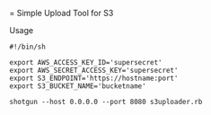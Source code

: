 = Simple Upload Tool for S3

Usage

```
#!/bin/sh

export AWS_ACCESS_KEY_ID='supersecret'
export AWS_SECRET_ACCESS_KEY='supersecret'
export S3_ENDPOINT='https://hostname:port'
export S3_BUCKET_NAME='bucketname'

shotgun --host 0.0.0.0 --port 8080 s3uploader.rb
```

